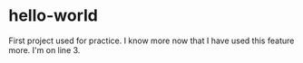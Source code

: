 # hello-world
First project used for practice.
I know more now that I have used this feature more.
I'm on line 3.
